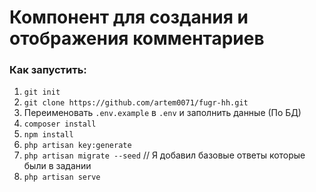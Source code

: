 # Компонент для создания и отображения комментариев

### Как запустить:
1. `git init`
2. `git clone https://github.com/artem0071/fugr-hh.git`
3. Переименовать `.env.example` в `.env` и заполнить данные (По БД)
4. `composer install`
5. `npm install`
6. `php artisan key:generate`
7. `php artisan migrate --seed` // Я добавил базовые ответы которые были в задании
8. `php artisan serve`
